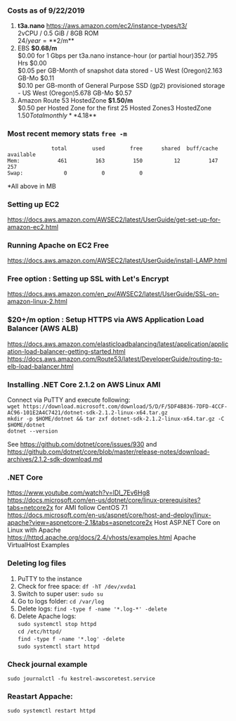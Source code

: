 ### Costs as of 9/22/2019  
1) **t3a.nano** https://aws.amazon.com/ec2/instance-types/t3/  
    2vCPU / 0.5 GiB / 8GB ROM   
    $24/year = **$2/m**  
2) EBS  **$0.68/m**  
    $0.00 for 1 Gbps per t3a.nano instance-hour (or partial hour)352.795 Hrs $0.00  
    $0.05 per GB-Month of snapshot data stored - US West (Oregon)2.163 GB-Mo $0.11  
    $0.10 per GB-month of General Purpose SSD (gp2) provisioned storage - US West (Oregon)5.678 GB-Mo $0.57  
3) Amazon Route 53 HostedZone **$1.50/m**  
    $0.50 per Hosted Zone for the first 25 Hosted Zones3 HostedZone $1.50  
Total monthly **$4.18**

### Most recent memory stats `free -m`
                  total        used        free      shared  buff/cache   available  
    Mem:            461         163         150          12         147         257  
    Swap:             0           0           0    

*All above in MB  

### Setting up EC2
https://docs.aws.amazon.com/AWSEC2/latest/UserGuide/get-set-up-for-amazon-ec2.html

### Running Apache on EC2 Free 
https://docs.aws.amazon.com/AWSEC2/latest/UserGuide/install-LAMP.html

### Free option : Setting up SSL with Let's Encrypt
https://docs.aws.amazon.com/en_pv/AWSEC2/latest/UserGuide/SSL-on-amazon-linux-2.html

### $20+/m option : Setup HTTPS via AWS Application Load Balancer (AWS ALB)
https://docs.aws.amazon.com/elasticloadbalancing/latest/application/application-load-balancer-getting-started.html
https://docs.aws.amazon.com/Route53/latest/DeveloperGuide/routing-to-elb-load-balancer.html

### Installing .NET Core 2.1.2 on AWS Linux AMI 
Connect via PuTTY and execute following:  
`wget https://download.microsoft.com/download/5/D/F/5DF4B836-7DFD-4CCF-AC96-101E2A4C7421/dotnet-sdk-2.1.2-linux-x64.tar.gz`    
`mkdir -p $HOME/dotnet && tar zxf dotnet-sdk-2.1.2-linux-x64.tar.gz -C $HOME/dotnet`  
`dotnet --version`  

See https://github.com/dotnet/core/issues/930 and https://github.com/dotnet/core/blob/master/release-notes/download-archives/2.1.2-sdk-download.md

### .NET Core
https://www.youtube.com/watch?v=lDI_7Ev6Hg8  
https://docs.microsoft.com/en-us/dotnet/core/linux-prerequisites?tabs=netcore2x for AMI follow CentOS 7.1  
https://docs.microsoft.com/en-us/aspnet/core/host-and-deploy/linux-apache?view=aspnetcore-2.1&tabs=aspnetcore2x Host ASP.NET Core on Linux with Apache  
https://httpd.apache.org/docs/2.4/vhosts/examples.html Apache VirtualHost Examples  

### Deleting log files
1) PuTTY to the instance  
2) Check for free space: `df -hT /dev/xvda1`  
3) Switch to super user: `sudo su`
4) Go to logs folder: `cd /var/log` 
5) Delete logs: `find -type f -name '*.log-*' -delete`
7) Delete Apache logs:  
`sudo systemctl stop httpd`   
`cd /etc/httpd/`  
`find -type f -name '*.log' -delete`  
`sudo systemctl start httpd` 

### Check journal example
`sudo journalctl -fu kestrel-awscoretest.service`

### Reastart Appache:
`sudo systemctl restart httpd`
